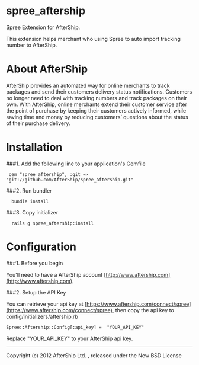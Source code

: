 spree_aftership
==============

Spree Extension for AfterShip.

This extension helps merchant who using Spree to auto import tracking number to AfterShip.

About AfterShip
==============

AfterShip provides an automated way for online merchants to track packages and send their customers delivery status notifications. Customers no longer need to deal with tracking numbers and track packages on their own. With AfterShip, online merchants extend their customer service after the point of purchase by keeping their customers actively informed, while saving time and money by reducing customers’ questions about the status of their purchase delivery. 

Installation
============

###1. Add the following line to your application's Gemfile

     gem "spree_aftership", :git => "git://github.com/AfterShip/spree_aftership.git"

###2. Run bundler

      bundle install

###3. Copy initializer

      rails g spree_aftership:install

Configuration
=============
###1. Before you begin
  
You'll need to have a AfterShip account [http://www.aftership.com](http://www.aftership.com).

	

###2. Setup the API Key
  
You can retrieve your api key at [https://www.aftership.com/connect/spree](https://www.aftership.com/connect/spree), then copy the api key to config/initializers/aftership.rb

	Spree::Aftership::Config[:api_key] =  "YOUR_API_KEY"

Replace "YOUR_API_KEY" to your AfterShip api key.
	

---------------------------------------

Copyright (c) 2012 AfterShip Ltd. , released under the New BSD License
